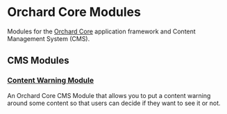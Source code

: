 # Orchard Core Modules
Modules for the [Orchard Core](https://orchardcore.net/) application framework and Content Management System (CMS).

## CMS Modules

### [Content Warning Module](https://github.com/DrewBrasher/OrchardCoreModules/tree/main/DrewBrasher.OrchardCore.ContentWarning)
An Orchard Core CMS Module that allows you to put a content warning around some content so that users can decide if they want to see it or not.
